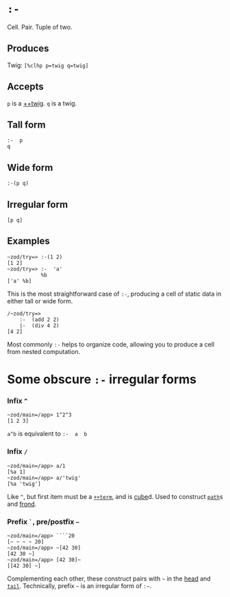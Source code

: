 `:-`
====

Cell. Pair. Tuple of two.

Produces
--------

Twig: `[%clhp p=twig q=twig]`

Accepts
-------

`p` is a [++twig](). `q` is a twig.

Tall form
---------

    :-  p
    q

Wide form
---------

    :-(p q)

Irregular form
--------------

    [p q]

Examples
--------

    ~zod/try=> :-(1 2)
    [1 2]
    ~zod/try=> :-  'a'
               %b
    ['a' %b]

This is the most straightforward case of `:-`, producing a cell of
static data in either tall or wide form.

    /~zod/try=> 
        :-  (add 2 2)
        |-  (div 4 2)
    [4 2]

Most commonly `:-` helps to organize code, allowing you to produce a
cell from nested computation.

Some obscure `:-` irregular forms
==================================

### Infix `^`

    ~zod/main=/app> 1^2^3
    [1 2 3]

`a^b` is equivalent to `:-  a  b`

### Infix `/`

    ~zod/main=/app> a/1
    [%a 1]
    ~zod/main=/app> a/'twig'
    [%a 'twig']

Like `^`, but first item must be a [`++term`](), and is
[cube]()d. Used to construct [`path`]()s and [frond]().

### Prefix `` ` ``, pre/postfix `~`

    ~zod/main=/app> ````20
    [~ ~ ~ ~ 20]
    ~zod/main=/app> ~[42 30]
    [42 30 ~]
    ~zod/main=/app> [42 30]~
    [[42 30] ~]

Complementing each other, these construct pairs with `~` in the
[head]() and [`tail`]().  Technically, prefix `~` is an irregular
form of `:~`.
